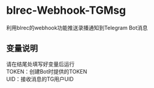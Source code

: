 # blrec-Webhook-TGMsg
利用blrec的webhook功能推送录播通知到Telegram Bot消息
## 变量说明
请在结尾处填写好变量后运行<br>
TOKEN：创建Bot时提供的TOKEN<br>
UID：接收消息的TG用户UID